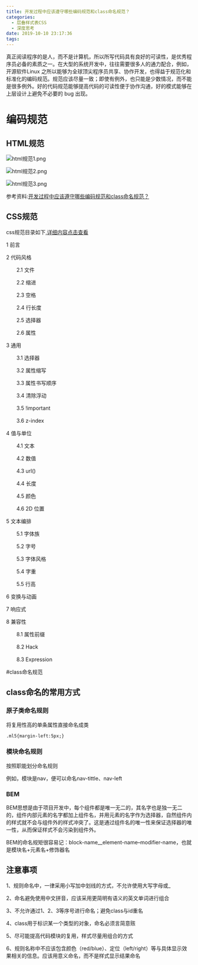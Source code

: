 ```yaml
---
title: 开发过程中应该遵守哪些编码规范和class命名规范？
categories:
  - 层叠样式表CSS
  - 深度思考
date: 2019-10-10 23:17:36
tags:
---
```

真正阅读程序的是人，而不是计算机，所以所写代码具有良好的可读性，是优秀程序员必备的素质之一。在大型的系统开发中，往往需要很多人的通力配合，例如，开源软件Linux 之所以能够为全球顶尖程序员共享、协作开发，也得益于规范化和标准化的编码规范。规范应该尽量一致；即使有例外，也只能是少数情况，而不能是很多例外。好的代码规范能够提高代码的可读性便于协作沟通，好的模式能够在上层设计上避免不必要的 bug 出现。 

# 编码规范

## HTML规范  

![html规范1.png](http://ww1.sinaimg.cn/large/006mfK1qly1g7tjm466ilj30qv0cj74i.jpg)

![html规范2.png](http://ww1.sinaimg.cn/large/006mfK1qly1g7tjmyv3lgj311m0n175l.jpg)

![html规范3.png](http://ww1.sinaimg.cn/large/006mfK1qly1g7tjnbe90ij315b0mxta4.jpg) 

参考资料:[开发过程中应该遵守哪些编码规范和class命名规范？ ](http://lesson.jnshu.com/l/subjectContent/1087/?id=&lobtn=2)

## CSS规范

css规范目录如下,[详细内容点击查看](https://github.com/fex-team/styleguide/blob/master/css.md)

1 前言

2 代码风格

　　2.1 文件

　　2.2 缩进

　　2.3 空格

　　2.4 行长度

　　2.5 选择器

　　2.6 属性

3 通用

　　3.1 选择器

　　3.2 属性缩写

　　3.3 属性书写顺序

　　3.4 清除浮动

　　3.5 !important

　　3.6 z-index

4 值与单位

　　4.1 文本

　　4.2 数值

　　4.3 url()

　　4.4 长度

　　4.5 颜色

　　4.6 2D 位置

5 文本编排

　　5.1 字体族

　　5.2 字号

　　5.3 字体风格

　　5.4 字重

　　5.5 行高

6 变换与动画

7 响应式

8 兼容性

　　8.1 属性前缀

　　8.2 Hack

　　8.3 Expression

#class命名规范

## class命名的常用方式

### 原子类命名规则

将复用性高的单条属性直接命名成类

```
.ml5{margin-left:5px;}
```

### 模块命名规则

按照职能划分命名规则

例如，模块是nav，便可以命名nav-tittle、nav-left

### BEM

BEM思想是由于项目开发中，每个组件都是唯一无二的，其名字也是独一无二的，组件内部元素的名字都加上组件名，并用元素的名字作为选择器，自然组件内的样式就不会与组件外的样式冲突了。这是通过组件名的唯一性来保证选择器的唯一性，从而保证样式不会污染到组件外。

BEM的命名规矩很容易记：block-name__element-name–modifier-name，也就是模块名+元素名+修饰器名

## 注意事项

1、规则命名中，一律采用小写加中划线的方式，不允许使用大写字母或_

2、命名避免使用中文拼音，应该采用更简明有语义的英文单词进行组合

3、不允许通过1、2、3等序号进行命名；避免class与id重名

4、class用于标识某一个类型的对象，命名必须言简意赅

5、尽可能提高代码模块的复用，样式尽量用组合的方式

6、规则名称中不应该包含颜色（red/blue）、定位（left/right）等与具体显示效果相关的信息。应该用意义命名，而不是样式显示结果命名